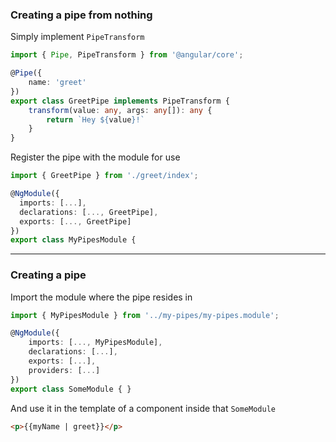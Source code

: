 ### Creating a pipe from nothing

Simply implement `PipeTransform`

```ts
import { Pipe, PipeTransform } from '@angular/core';

@Pipe({
    name: 'greet'
})
export class GreetPipe implements PipeTransform {
    transform(value: any, args: any[]): any {
        return `Hey ${value}!`
    }
}
```

<!-- .element class="small" -->

Register the pipe with the module for use

```ts
import { GreetPipe } from './greet/index';

@NgModule({
  imports: [...],
  declarations: [..., GreetPipe],
  exports: [..., GreetPipe]
})
export class MyPipesModule {
```

<!-- .element class="small" -->

---

### Creating a pipe

Import the module where the pipe resides in

```ts
import { MyPipesModule } from '../my-pipes/my-pipes.module';

@NgModule({
    imports: [..., MyPipesModule],
    declarations: [...],
    exports: [...],
    providers: [...]
})
export class SomeModule { }
```

And use it in the template of a component inside that `SomeModule`

```html
<p>{{myName | greet}}</p>
```
